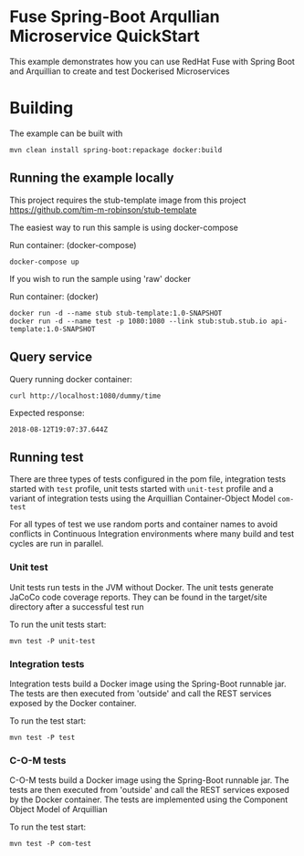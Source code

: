 # Fuse Spring-Boot Arqullian Microservice QuickStart

This example demonstrates how you can use RedHat Fuse with Spring Boot and Arquillian to create and test Dockerised Microservices

# Building

The example can be built with
```
mvn clean install spring-boot:repackage docker:build
```

## Running the example locally

This project requires the stub-template image from this project
https://github.com/tim-m-robinson/stub-template

The easiest way to run this sample is using docker-compose

Run container: (docker-compose)
```
docker-compose up
```
If you wish to run the sample using 'raw' docker

Run container: (docker)
```
docker run -d --name stub stub-template:1.0-SNAPSHOT
docker run -d --name test -p 1080:1080 --link stub:stub.stub.io api-template:1.0-SNAPSHOT
```
## Query service 

Query running docker container:
```
curl http://localhost:1080/dummy/time
```

Expected response:
```
2018-08-12T19:07:37.644Z

```
## Running test
There are three types of tests configured in the pom file, integration tests started with `test` profile, unit tests started with `unit-test` profile and a variant of integration tests using the Arquillian Container-Object Model `com-test`

For all types of test we use random ports and container names to avoid conflicts in Continuous Integration environments where many build and test cycles are run in parallel.

### Unit test
Unit tests run tests in the JVM without Docker. The unit tests generate JaCoCo code coverage reports. They can be found in the target/site directory after a successful test run

To run the unit tests start: 
```
mvn test -P unit-test
```
### Integration tests
Integration tests build a Docker image using the Spring-Boot runnable jar. The tests are then executed from 'outside'
and call the REST services exposed by the Docker container.

To run the test start:
```
mvn test -P test
```
### C-O-M tests
C-O-M tests build a Docker image using the Spring-Boot runnable jar. The tests are then executed from 'outside'
and call the REST services exposed by the Docker container. The tests are implemented using the Component Object Model of Arquillian

To run the test start:
```
mvn test -P com-test
```
